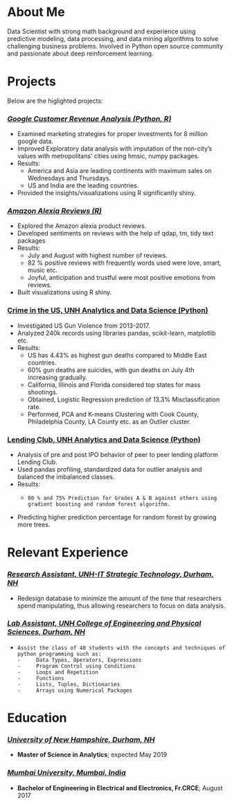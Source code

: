 # About Me

Data Scientist with strong math background and experience using predictive modeling, data processing, and data mining algorithms to solve challenging business problems. Involved in Python open source community and passionate about deep reinforcement learning.


# Projects

Below are the higlighted projects:

### [_Google Customer Revenue Analysis (Python, R)_](https://github.com/viraj1327/R/tree/master/Shiny%20apps/Google_analytics)							     	                                                  
-	Examined marketing strategies for proper investments for 8 million google data.
-	Improved Exploratory data analysis with imputation of the non-city’s values with metropolitans’ cities using hmsic, numpy packages.
-	Results: 
      -	America and Asia are leading continents with maximum sales on Wednesdays and Thursdays.
      -	US and India are the leading countries.
-	Provided the insights/visualizations using R significantly shiny. 

### [_Amazon Alexia Reviews (R)_]( https://viraj.shinyapps.io/Amazon_review/)
-	Explored the Amazon alexia product reviews.
-	Developed sentiments on reviews with the help of qdap, tm, tidy text packages 
-	Results: 
      -	July and August with highest number of reviews.
      -	82 % positive reviews with frequently words used were love, smart, music etc.  
      -	Joyful, anticipation and trustful were most positive emotions from reviews. 
-	Built visualizations using R shiny.

### [Crime in the US, UNH Analytics and Data Science (Python)]()				           
-	Investigated US Gun Violence from 2013-2017.
-	Analyzed 240k records using libraries pandas, scikit-learn, matplotlib etc. 
-	Results: 
      -	US has 4.43% as highest gun deaths compared to Middle East countries.
      -	60% gun deaths are suicides, with gun deaths on July 4th increasing gradually.
      -	California, Illinois and Florida considered top states for mass shootings.
      -	Obtained, Logistic Regression prediction of 13.3% Misclassification rate.
      -	Performed, PCA and K-means Clustering with Cook County, Philadelphia County, LA County etc. as an Outlier cluster.

### [Lending Club, UNH Analytics and Data Science (Python)]()				       		      
-	Analysis of pre and post IPO behavior of peer to peer lending platform Lending Club.
-	Used pandas profiling, standardized data for outlier analysis and balanced the imbalanced classes.
-	Results:
      -     80 % and 75% Prediction for Grades A & B against others using gradient boosting and random forest algorithm.
-	Predicting higher prediction percentage for random forest by growing more trees.



# Relevant Experience

### [_Research Assistant, UNH-IT Strategic Technology, Durham, NH_](https://www.unh.edu/it/strategic-technology) 	   	   
-	Redesign database to minimize the amount of the time that researchers spend manipulating, thus allowing researchers to focus on data analysis.

### [_Lab Assistant, UNH College of Engineering and Physical Sciences, Durham, NH_](https://ceps.unh.edu/computer-science) 
-     Assist the class of 40 students with the concepts and techniques of python programming such as:
      -     Data Types, Operators, Expressions
      -     Program Control using Conditions
      -     Loops and Repetition
      -     Functions
      -     Lists, Tuples, Dictionaries
      -     Arrays using Numerical Packages

# Education

### [_University of New Hampshire, Durham, NH_](https://gradschool.unh.edu/analytics)
-	**Master of Science in Analytics**; expected May 2019

### [_Mumbai University, Mumbai, India_ ](http://frcrce.ac.in)
-	**Bachelor of Engineering in Electrical and Electronics, Fr.CRCE**; August 2017


